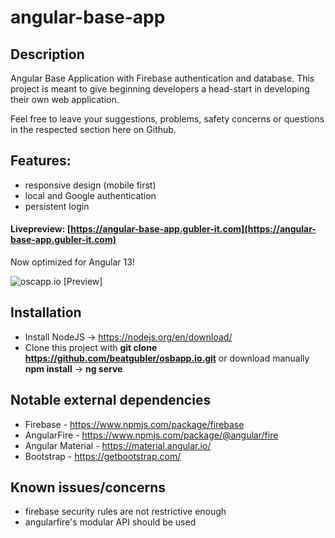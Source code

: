 # angular-base-app

## Description
Angular Base Application with Firebase authentication and database.
This project is meant to give beginning developers a head-start in developing their own web application.

Feel free to leave your suggestions, problems, safety concerns or questions in the respected section here on Github.

## Features:
* responsive design (mobile first)
* local and Google authentication
* persistent login

#### Livepreview: [https://angular-base-app.gubler-it.com](https://angular-base-app.gubler-it.com)
Now optimized for Angular 13!

![oscapp.io [Preview]](https://i.imgur.com/5aglXqM.png)

## Installation
* Install NodeJS -> https://nodejs.org/en/download/
* Clone this project with **git clone https://github.com/beatgubler/osbapp.io.git** or download manually
**npm install** -> **ng serve**


## Notable external dependencies
* Firebase - https://www.npmjs.com/package/firebase
* AngularFire - https://www.npmjs.com/package/@angular/fire
* Angular Material - https://material.angular.io/
* Bootstrap - https://getbootstrap.com/


## Known issues/concerns
* firebase security rules are not restrictive enough
* angularfire's modular API should be used
